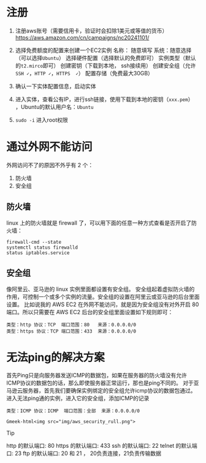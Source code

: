 # 注册
1. 注册aws账号（需要信用卡，验证时会扣除1美元或等值的货币）
https://aws.amazon.com/cn/campaigns/nc20241101/

2. 选择免费额度的配置来创建一个EC2实例
    名称： 随意填写
    系统：随意选择 （可以选择`Ubuntu`）
    选择硬件配置（选择默认的免费即可）
    实例类型（默认的`t2.mirco`即可）
    创建密钥（下载到本地， ssh接续用）
    创建安全组（允许`SSH ✓`，`HTTP ✓`，`HTTPS  ✓`） 
    配置存储（免费最大30GB）

3. 确认一下实体配置信息，启动实体
4. 进入实体，查看公有IP，进行ssh链接，使用下载到本地的密钥（`xxx.pem`） ，Ubuntu的默认用户名：`Ubuntu`
5. `sudo -i`  进入root权限

# 通过外网不能访问
外网访问不了的原因不外乎有 2 个：
1. 防火墙
4. 安全组

## 防火墙
linux 上的防火墙就是 firewall 了，可以用下面的任意一种方式查看是否开启了防火墙：

```
firewall-cmd --state
systemctl status firewalld
status iptables.service
```

## 安全组

像阿里云、亚马逊的 linux 实例里面都设置有安全组。
安全组起着虚拟防火墙的作用，可控制一个或多个实例的流量。安全组的设置在阿里云或亚马逊的后台里面设置。
比如说我的 AWS EC2 在外网不能访问，就是因为安全组没有对外开启 80 端口。所以只需要在 AWS EC2 后台的安全组里面设置如下规则即可：
```
类型：http 协议：TCP  端口范围：80   来源：0.0.0.0/0
类型：https 协议：TCP 端口范围：433  来源：0.0.0.0/0
```

# 无法ping的解决方案
首先Ping只是向服务器发送ICMP的数据包，如果在服务器的防火墙没有允许ICMP协议的数据包的话，那么即使服务器正常运行，那也是ping不同的。
对于亚马逊云服务器，首先我们要确保实例绑定的安全组允许icmp协议的数据包通过。
进入无法ping通的实例，进入它的安全组，添加ICMP的记录
```
类型：ICMP 协议：ICMP  端口范围：全部  来源：0.0.0.0/0
```
`Gmeek-html<img src="img/aws_security_rull.png">`

> [!TIP]
> http 的默认端口: 80
> https 的默认端口: 433
> ssh 的默认端口: 22
> telnet 的默认端口: 23
> ftp 的默认端口: 20 和 21 ，  20负责连接，21负责传输数据


